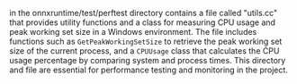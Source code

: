 in the onnxruntime/test/perftest directory contains a file called "utils.cc" that provides utility functions and a class for measuring CPU usage and peak working set size in a Windows environment. The file includes functions such as `GetPeakWorkingSetSize` to retrieve the peak working set size of the current process, and a `CPUUsage` class that calculates the CPU usage percentage by comparing system and process times. This directory and file are essential for performance testing and monitoring in the project.